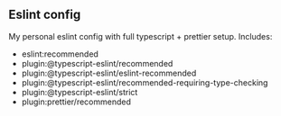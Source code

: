 ## Eslint config

My personal eslint config with full typescript + prettier setup. Includes:
- eslint:recommended
- plugin:@typescript-eslint/recommended
- plugin:@typescript-eslint/eslint-recommended
- plugin:@typescript-eslint/recommended-requiring-type-checking
- plugin:@typescript-eslint/strict
- plugin:prettier/recommended
